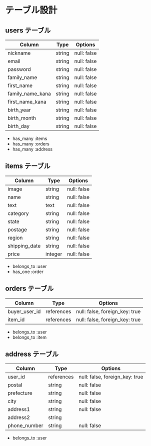 # テーブル設計

## users テーブル

| Column           | Type   | Options     |
| ---------------- | ------ | ----------- |
| nickname         | string | null: false |
| email            | string | null: false |
| password         | string | null: false |
| family_name      | string | null: false |
| first_name       | string | null: false |
| family_name_kana | string | null: false |
| first_name_kana  | string | null: false |
| birth_year       | string | null: false |
| birth_month      | string | null: false |
| birth_day        | string | null: false |

- has_many :items
- has_many :orders
- has_many :address

## items テーブル

| Column        | Type    | Options     |
| ------------- | ------- | ----------- |
| image         | string  | null: false |
| name          | string  | null: false |
| text          | text    | null: false | 
| category      | string  | null: false |
| state         | string  | null: false |
| postage       | string  | null: false |
| region        | string  | null: false |
| shipping_date | string  | null: false |
| price         | integer | null: false |

- belongs_to :user
- has_one :order

## orders テーブル

| Column        | Type       | Options                        |
| ------------- | ---------- | ------------------------------ |
| buyer_user_id | references | null: false, foreign_key: true |
| item_id       | references | null: false, foreign_key: true |

- belongs_to :user
- belongs_to :item

## address テーブル

| Column       | Type      | Options                        |
| ------------ | --------- | ------------------------------ |
| user_id	     |references | null: false, foreign_key: true |
| postal       | string    | null: false                    |
| prefecture   | string    | null: false                    |
| city         | string    | null: false                    |
| address1     | string    | null: false                    |
| address2     | string    |                                |
| phone_number | string    | null: false                    |

- belongs_to :user